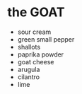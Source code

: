 # the GOAT

- sour cream
- green small pepper
- shallots
- paprika powder
- goat cheese
- arugula
- cilantro
- lime
